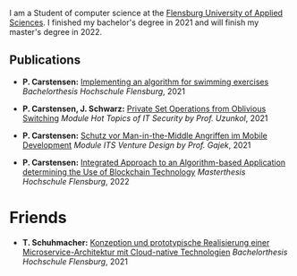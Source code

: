 I am a Student of computer science at the
[Flensburg University of Applied Sciences](https://www.hs-flensburg.de). I finished my bachelor's degree in 2021 and will finish my master's degree in 2022.

## Publications
- **P. Carstensen:** [Implementing an algorithm for swimming exercises](https://pcarstensen.github.io/Bachelorarbeit_PietCarstensen_630310.pdf)
_Bachelorthesis Hochschule Flensburg_, 2021

- **P. Carstensen, J. Schwarz:** [Private Set Operations from Oblivious Switching](https://pcarstensen.github.io/PrivateSetOperationsfromObliviousSwitchingv2.pdf)
_Module Hot Topics of IT Security by Prof. Uzunkol_, 2021

- **P. Carstensen:** [Schutz vor Man-in-the-Middle Angriffen im Mobile Development](https://medium.com/@pietcarstensen/fefood-198304b8c512)
_Module ITS Venture Design by Prof. Gajek_, 2021

- **P. Carstensen:** [Integrated Approach to an Algorithm-based Application determining the
  Use of Blockchain Technology](https://pcarstensen.github.io/Master_Thesis_Piet_Carstensen_700240.pdf)
  _Masterthesis Hochschule Flensburg_, 2022

# Friends
- **T. Schuhmacher:** [Konzeption und prototypische Realisierung einer Microservice-Architektur mit Cloud-native Technologien](https://pcarstensen.github.io/Bacherlorarbeit_Torben-Schuhmacher.pdf)
_Bachelorthesis Hochschule Flensburg_, 2021